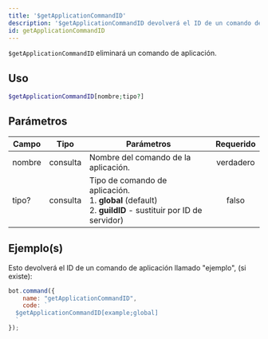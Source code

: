 ```yaml
---
title: '$getApplicationCommandID'
description: '$getApplicationCommandID devolverá el ID de un comando de aplicación determinado.'
id: getApplicationCommandID
---
```


`$getApplicationCommandID` eliminará un comando de aplicación.

## Uso

```php
$getApplicationCommandID[nombre;tipo?]
```

## Parámetros

| Campo  | Tipo     | Parámetros                                                                                                                      | Requerido |
| ------ | -------- | ------------------------------------------------------------------------------------------------------------------------------- |:---------:|
| nombre | consulta | Nombre del comando de la aplicación.                                                                                            | verdadero |
| tipo?  | consulta | Tipo de comando de aplicación. <br /> 1. **global** (default) <br /> 2. **guildID** - sustituir por ID de servidor) |   falso   |

## Ejemplo(s)

Esto devolverá el ID de un comando de aplicación llamado "ejemplo", (si existe):

```javascript
bot.command({
    name: "getApplicationCommandID",
    code: `
  $getApplicationCommandID[example;global]
  `
});
```